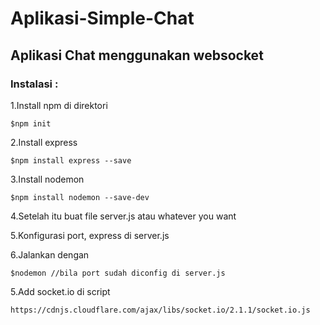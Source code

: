 # Aplikasi-Simple-Chat

## Aplikasi Chat menggunakan websocket

### Instalasi :

1.Install npm di direktori 
```
$npm init 
```
2.Install express
```
$npm install express --save
```
3.Install nodemon
```
$npm install nodemon --save-dev
```
4.Setelah itu buat file server.js atau whatever you want

5.Konfigurasi port, express di server.js

6.Jalankan dengan
```
$nodemon //bila port sudah diconfig di server.js
```
5.Add socket.io di script  
```
https://cdnjs.cloudflare.com/ajax/libs/socket.io/2.1.1/socket.io.js
```

